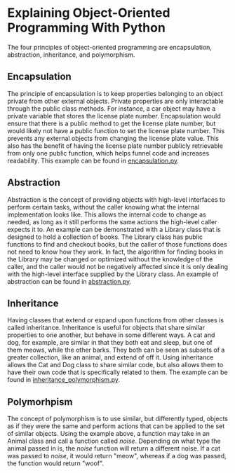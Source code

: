 # Explaining Object-Oriented Programming With Python

The four principles of object-oriented programming are encapsulation, abstraction, inheritance, and polymorphism.

## Encapsulation
The principle of encapsulation is to keep properties belonging to an object private from other external objects. Private properties are only interactable through the public class methods. For instance, a car object may have a private variable that stores the license plate number. Encapsulation would ensure that there is a public method to get the license plate number, but would likely not have a public function to set the license plate number. This prevents any external objects from changing the license plate value. This also has the benefit of having the license plate number publicly retrievable from only one public function, which helps funnel code and increases readability. This example can be found in [encapsulation.py](./encapsulation.py).

## Abstraction
Abstraction is the concept of providing objects with high-level interfaces to perform certain tasks, without the caller knowing what the internal implementation looks like. This allows the internal code to change as needed, as long as it still performs the same actions the high-level caller expects it to. An example can be demonstrated with a Library class that is designed to hold a collection of books. The Library class has public functions to find and checkout books, but the caller of those functions does not need to know how they work. In fact, the algorithm for finding books in the Library may be changed or optimized without the knowledge of the caller, and the caller would not be negatively affected since it is only dealing with the high-level interface supplied by the Library class. An example of abstraction can be found in [abstraction.py](./abstraction.py).

## Inheritance
Having classes that extend or expand upon functions from other classes is called inheritance. Inheritance is useful for objects that share similar properties to one another, but behave in some different ways. A cat and dog, for example, are similar in that they both eat and sleep, but one of them meows, while the other barks. They both can be seen as subsets of a greater collection, like an animal, and extend of off it. Using inheritance allows the Cat and Dog class to share similar code, but also allows them to have their own code that is specifically related to them. The example can be found in [inheritance_polymorphism.py](./inheritance_polymorphism.py).

## Polymorhpism
The concept of polymorphism is to use similar, but differently typed, objects as if they were the same and perform actions that can be applied to the set of similar objects. Using the example above, a function may take in an Animal class and call a function called *noise*. Depending on what type the animal passed in is, the *noise* function will return a different noise. If a cat was passed to *noise*, it would return "meow", whereas if a dog was passed, the function would return "woof".
